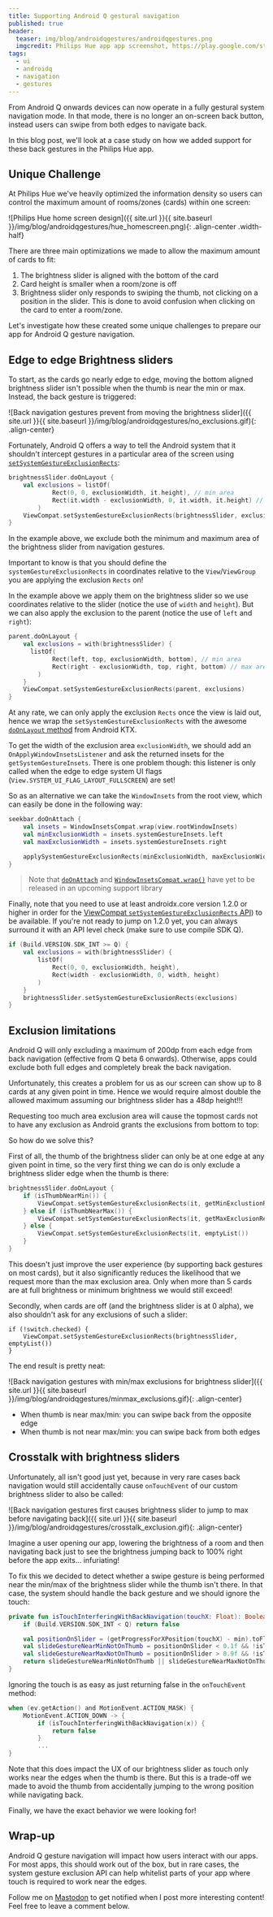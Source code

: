 ```yaml
---
title: Supporting Android Q gestural navigation
published: true
header:
  teaser: img/blog/androidqgestures/androidqgestures.png
  imgcredit: Philips Hue app app screenshot, https://play.google.com/store/apps/details?id=com.philips.lighting.hue2, cropped and placed on dark background
tags:
  - ui
  - androidq
  - navigation
  - gestures
---
```

From Android Q onwards devices can now operate in a fully gestural system navigation mode. In that mode, there is no longer an on-screen back button, instead users can swipe from both edges to navigate back.

In this blog post, we'll look at a case study on how we added support for these back gestures in the Philips Hue app.

## Unique Challenge
At Philips Hue we've heavily optimized the information density so users can control the maximum amount of rooms/zones (cards) within one screen:

![Philips Hue home screen design]({{ site.url }}{{ site.baseurl }}/img/blog/androidqgestures/hue_homescreen.png){: .align-center .width-half}

There are three main optimizations we made to allow the maximum amount of cards to fit:

1. The brightness slider is aligned with the bottom of the card
2. Card height is smaller when a room/zone is off
3. Brightness slider only responds to swiping the thumb, not clicking on a position in the slider. This is done to avoid confusion when clicking on the card to enter a room/zone.

Let's investigate how these created some unique challenges to prepare our app for Android Q gesture navigation.

## Edge to edge Brightness sliders
To start, as the cards go nearly edge to edge, moving the bottom aligned brightness slider isn't possible when the thumb is near the min or max. Instead, the back gesture is triggered:

![Back navigation gestures prevent from moving the brightness slider]({{ site.url }}{{ site.baseurl }}/img/blog/androidqgestures/no_exclusions.gif){: .align-center}

Fortunately, Android Q offers a way to tell the Android system that it shouldn't intercept gestures in a particular area of the screen using [`setSystemGestureExclusionRects`](https://developer.android.com/reference/android/view/View#setSystemGestureExclusionRects(java.util.List%3Candroid.graphics.Rect%3E)):

```kotlin
brightnessSlider.doOnLayout {
    val exclusions = listOf(
            Rect(0, 0, exclusionWidth, it.height), // min area
            Rect(it.width - exclusionWidth, 0, it.width, it.height) // max area
        )
    ViewCompat.setSystemGestureExclusionRects(brightnessSlider, exclusions)
}
```

In the example above, we exclude both the minimum and maximum area of the brightness slider from navigation gestures.

Important to know is that you should define the `systemGestureExclusionRects` in coordinates relative to the `View`/`ViewGroup` you are applying the exclusion `Rects` on!

In the example above we apply them on the brightness slider so we use coordinates relative to the slider (notice the use of `width` and `height`). But we can also apply the exclusion to the parent (notice the use of `left` and `right`):

```kotlin
parent.doOnLayout {
    val exclusions = with(brightnessSlider) {
      listOf(
            Rect(left, top, exclusionWidth, bottom), // min area
            Rect(right - exclusionWidth, top, right, bottom) // max area
        )
    }
    ViewCompat.setSystemGestureExclusionRects(parent, exclusions)
}
```

At any rate, we can only apply the exclusion `Rects` once the view is laid out, hence we wrap the `setSystemGestureExclusionRects` with the awesome [`doOnLayout` method](https://developer.android.com/reference/kotlin/androidx/core/view/package-summary#doonlayout) from Android KTX.

To get the width of the exclusion area `exclusionWidth`, we should add an `OnApplyWindowInsetsListener` and ask the returned insets for the `getSystemGestureInsets`. There is one problem though: this listener is only called when the edge to edge system UI flags (`View.SYSTEM_UI_FLAG_LAYOUT_FULLSCREEN`) are set!

So as an alternative we can take the `WindowInsets` from the root view, which can easily be done in the following way:

```kotlin
seekbar.doOnAttach {
    val insets = WindowInsetsCompat.wrap(view.rootWindowInsets)
    val minExclusionWidth = insets.systemGestureInsets.left
    val maxExclusionWidth = insets.systemGestureInsets.right

    applySystemGestureExclusionRects(minExclusionWidth, maxExclusionWidth)
}
```

> Note that [`doOnAttach`](https://android-review.googlesource.com/c/platform/frameworks/support/+/983823/) and [`WindowInsetsCompat.wrap()`]() have yet to be released in an upcoming support library

Finally, note that you need to use at least androidx.core version 1.2.0 or higher in order for the [ViewCompat `setSystemGestureExclusionRects` API](https://developer.android.com/reference/androidx/core/view/ViewCompat#setSystemGestureExclusionRects(android.view.View,%2520java.util.List%3Candroid.graphics.Rect%3E))) to be available. If you're not ready to jump on 1.2.0 yet, you can always surround it with an API level check (make sure to use compile SDK Q).

```kotlin
if (Build.VERSION.SDK_INT >= Q) {
    val exclusions = with(brightnessSlider) {
        listOf(
            Rect(0, 0, exclusionWidth, height),
            Rect(width - exclusionWidth, 0, width, height)
        )
    }
    brightnessSlider.setSystemGestureExclusionRects(exclusions)
}
```

## Exclusion limitations
Android Q will only excluding a maximum of 200dp from each edge from back navigation (effective from Q beta 6 onwards). Otherwise, apps could exclude both full edges and completely break the back navigation.

Unfortunately, this creates a problem for us as our screen can show up to 8 cards at any given point in time. Hence we would require almost double the allowed maximum assuming our brightness slider has a 48dp height!!!

Requesting too much area exclusion area will cause the topmost cards not to have any exclusion as Android grants the exclusions from bottom to top:

<script async class="speakerdeck-embed" data-slide="82" data-id="62721c9fa7ca493aad3dd38f978dacf9" data-ratio="1.77777777777778" src="//speakerdeck.com/assets/embed.js"></script>

So how do we solve this?

First of all, the thumb of the brightness slider can only be at one edge at any given point in time, so the very first thing we can do is only exclude a brightness slider edge when the thumb is there:

```kotlin
brightnessSlider.doOnLayout {
    if (isThumbNearMin()) {
        ViewCompat.setSystemGestureExclusionRects(it, getMinExclustionRect())
    } else if (isThumbNearMax()) {
        ViewCompat.setSystemGestureExclusionRects(it, getMaxExclusionRect())
    } else {
        ViewCompat.setSystemGestureExclusionRects(it, emptyList())
    }
}
```

This doesn't just improve the user experience (by supporting back gestures on most cards), but it also significantly reduces the likelihood that we request more than the max exclusion area. Only when more than 5 cards are at full brightness or minimum brightness we would still exceed!

Secondly, when cards are off (and the brightness slider is at 0 alpha), we also shouldn't ask for any exclusions of such a slider:

```
if (!switch.checked) {
    ViewCompat.setSystemGestureExclusionRects(brightnessSlider, emptyList())
}
```

The end result is pretty neat:

![Back navigation gestures with min/max exclusions for brightness slider]({{ site.url }}{{ site.baseurl }}/img/blog/androidqgestures/minmax_exclusions.gif){: .align-center}

- When thumb is near max/min: you can swipe back from the opposite edge
- When thumb is not near max/min: you can swipe back from both edges

## Crosstalk with brightness sliders
Unfortunately, all isn't good just yet, because in very rare cases back navigation would still accidentally cause `onTouchEvent` of our custom brightness slider to also be called:

![Back navigation gestures first causes brightness slider to jump to max before navigating back]({{ site.url }}{{ site.baseurl }}/img/blog/androidqgestures/crosstalk_exclusion.gif){: .align-center}

Imagine a user opening our app, lowering the brightness of a room and then navigating back just to see the brightness jumping back to 100% right before the app exits... infuriating!

To fix this we decided to detect whether a swipe gesture is being performed near the min/max of the brightness slider while the thumb isn't there. In that case, the system should handle the back gesture and we should ignore the touch:

```kotlin
private fun isTouchInterferingWithBackNavigation(touchX: Float): Boolean {
    if (Build.VERSION.SDK_INT < Q) return false

    val positionOnSlider = (getProgressForXPosition(touchX) - min).toFloat() / (max - min)
    val slideGestureNearMinNotOnThumb = positionOnSlider < 0.1f && !isThumbNearMin
    val slideGestureNearMaxNotOnThumb = positionOnSlider > 0.9f && !isThumbNearMax
    return slideGestureNearMinNotOnThumb || slideGestureNearMaxNotOnThumb
}
```

Ignoring the touch is as easy as just returning false in the `onTouchEvent` method:

```kotlin
when (ev.getAction() and MotionEvent.ACTION_MASK) {
    MotionEvent.ACTION_DOWN -> {
        if (isTouchInterferingWithBackNavigation(x)) {
            return false
        }
        ...
}
```

Note that this does impact the UX of our brightness slider as touch only works near the edges when the thumb is there. But this is a trade-off we made to avoid the thumb from accidentally jumping to the wrong position while navigating back.

Finally, we have the exact behavior we were looking for!

## Wrap-up
Android Q gesture navigation will impact how users interact with our apps. For most apps, this should work out of the box, but in rare cases, the system gesture exclusion API can help whitelist parts of your app where touch is required to work near the edges.

Follow me on [Mastodon](https://androiddev.social/@Jeroenmols) to get notified when I post more interesting content! Feel free to leave a comment below.
